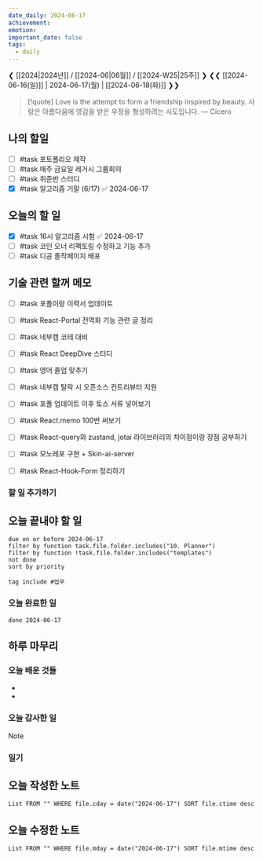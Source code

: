 ```yaml
---
date_daily: 2024-06-17
achievement: 
emotion: 
important_date: false
tags:
  - daily
---
```

❮ [[2024|2024년]] / [[2024-06|06월]] / [[2024-W25|25주]] ❯
❮❮ [[2024-06-16(일)]] | 2024-06-17(월) | [[2024-06-18(화)]] ❯❯

> [!quote] Love is the attempt to form a friendship inspired by beauty.
> 사랑은 아름다움에 영감을 받은 우정을 형성하려는 시도입니다.
> — Cicero
## 나의 할일

- [ ] #task 포토폴리오 제작
- [ ] #task 매주 금요일 레거시 그룹회의
- [ ] #task 취준반 스터디
- [x] #task 알고리즘 기말 (6/17) ✅ 2024-06-17

## 오늘의 할 일
- [x] #task 16시 알고리즘 시험 ✅ 2024-06-17
- [ ] #task 코인 오너 리팩토링 수정하고 기능 추가
- [ ] #task 디공 졸작페이지 배포

## 기술 관련 할꺼 메모

- [ ] #task 포폴이랑 이력서 업데이트
- [ ] #task React-Portal 전역화 기능 관련 글 정리
- [ ] #task 네부캠 코테 대비
- [ ] #task React DeepDive 스터디
- [ ] #task 영어 졸업 맞추기
- [ ] #task 네부캠 탈락 시 오픈소스 컨트리뷰터 지원
- [ ] #task 포폴 업데이트 이후 토스 서류 넣어보기
- [ ] #task React.memo 100번 써보기
- [ ] #task React-query와 zustand, jotai 라이브러리의 차이점이랑 장점 공부하기
- [ ] #task 모노레포 구현 + Skin-ai-server
- [ ] #task React-Hook-Form 정리하기


### 할 일 추가하기


## 오늘 끝내야 할 일
```tasks
due on or before 2024-06-17
filter by function task.file.folder.includes("10. Planner")
filter by function !task.file.folder.includes("templates")
not done
sort by priority
```
```tasks
tag include #업무 
```


### 오늘 완료한 일
```tasks
done 2024-06-17
```

## 하루 마무리
### 오늘 배운 것들
- 
- 
### 오늘 감사한 일
>[!note]
>
### 일기

## 오늘 작성한 노트
```dataview
List FROM "" WHERE file.cday = date("2024-06-17") SORT file.ctime desc

```

## 오늘 수정한 노트
```dataview
List FROM "" WHERE file.mday = date("2024-06-17") SORT file.mtime desc


```